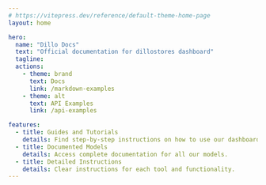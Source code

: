 ```yaml
---
# https://vitepress.dev/reference/default-theme-home-page
layout: home

hero:
  name: "Dillo Docs"
  text: "Official documentation for dillostores dashboard"
  tagline: 
  actions:
    - theme: brand
      text: Docs
      link: /markdown-examples
    - theme: alt
      text: API Examples
      link: /api-examples

features:
  - title: Guides and Tutorials
    details: Find step-by-step instructions on how to use our dashboards and models.
  - title: Documented Models
    details: Access complete documentation for all our models.
  - title: Detailed Instructions
    details: Clear instructions for each tool and functionality.
---
```


